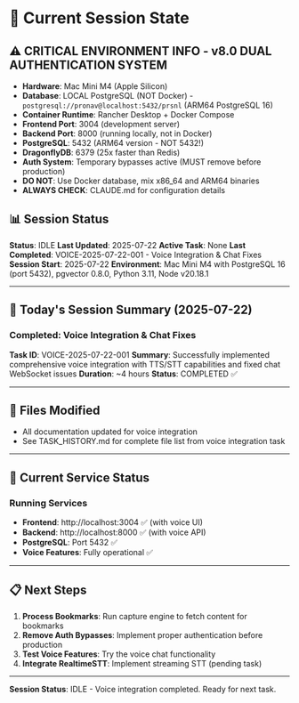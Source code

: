 # 🔄 Current Session State

## ⚠️ CRITICAL ENVIRONMENT INFO - v8.0 DUAL AUTHENTICATION SYSTEM
- **Hardware**: Mac Mini M4 (Apple Silicon)
- **Database**: LOCAL PostgreSQL (NOT Docker) - `postgresql://pronav@localhost:5432/prsnl` (ARM64 PostgreSQL 16)
- **Container Runtime**: Rancher Desktop + Docker Compose
- **Frontend Port**: 3004 (development server)
- **Backend Port**: 8000 (running locally, not in Docker)
- **PostgreSQL**: 5432 (ARM64 version - NOT 5432!)
- **DragonflyDB**: 6379 (25x faster than Redis)
- **Auth System**: Temporary bypasses active (MUST remove before production)
- **DO NOT**: Use Docker database, mix x86_64 and ARM64 binaries
- **ALWAYS CHECK**: CLAUDE.md for configuration details

## 📊 Session Status
**Status**: IDLE
**Last Updated**: 2025-07-22
**Active Task**: None
**Last Completed**: VOICE-2025-07-22-001 - Voice Integration & Chat Fixes
**Session Start**: 2025-07-22
**Environment**: Mac Mini M4 with PostgreSQL 16 (port 5432), pgvector 0.8.0, Python 3.11, Node v20.18.1

---

## 🎯 Today's Session Summary (2025-07-22)

### Completed: Voice Integration & Chat Fixes
**Task ID**: VOICE-2025-07-22-001
**Summary**: Successfully implemented comprehensive voice integration with TTS/STT capabilities and fixed chat WebSocket issues
**Duration**: ~4 hours
**Status**: COMPLETED ✅

---

## 📁 Files Modified
- All documentation updated for voice integration
- See TASK_HISTORY.md for complete file list from voice integration task

---

## 🚀 Current Service Status

### Running Services
- **Frontend**: http://localhost:3004 ✅ (with voice UI)
- **Backend**: http://localhost:8000 ✅ (with voice API)
- **PostgreSQL**: Port 5432 ✅
- **Voice Features**: Fully operational ✅

---

## 📋 Next Steps

1. **Process Bookmarks**: Run capture engine to fetch content for bookmarks
2. **Remove Auth Bypasses**: Implement proper authentication before production
3. **Test Voice Features**: Try the voice chat functionality
4. **Integrate RealtimeSTT**: Implement streaming STT (pending task)

---

**Session Status**: IDLE - Voice integration completed. Ready for next task.